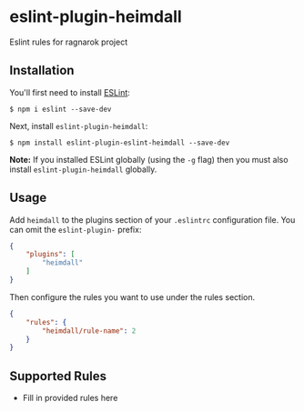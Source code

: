 # eslint-plugin-heimdall

Eslint rules for ragnarok project

## Installation

You'll first need to install [ESLint](http://eslint.org):

```
$ npm i eslint --save-dev
```

Next, install `eslint-plugin-heimdall`:

```
$ npm install eslint-plugin-eslint-heimdall --save-dev
```

**Note:** If you installed ESLint globally (using the `-g` flag) then you must also install `eslint-plugin-heimdall` globally.

## Usage

Add `heimdall` to the plugins section of your `.eslintrc` configuration file. You can omit the `eslint-plugin-` prefix:

```json
{
    "plugins": [
        "heimdall"
    ]
}
```


Then configure the rules you want to use under the rules section.

```json
{
    "rules": {
        "heimdall/rule-name": 2
    }
}
```

## Supported Rules

* Fill in provided rules here






